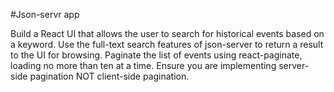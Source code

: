 #Json-servr app

Build a React UI that allows the user to search for historical events based on a keyword. Use the full-text search features of json-server to return a result to the UI for browsing. Paginate the list of events using react-paginate, loading no more than ten at a time. Ensure you are implementing server-side pagination NOT client-side pagination.

